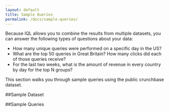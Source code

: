 ```yaml
---
layout: default
title: Sample Queries
permalink: /docs/sample-queries/
---
```


Because IQL allows you to combine the results from multiple datasets, you can answer the following types of questions about your data:

- How many unique queries were performed on a specific day in the US?
- What are the top 50 queries in Great Britain? How many clicks did each of those queries receive?
- For the last two weeks, what is the amount of revenue in every country by day for the top N groups?

This section walks you through sample queries using the public crunchbase dataset.

##Sample Dataset

##Sample Queries	



